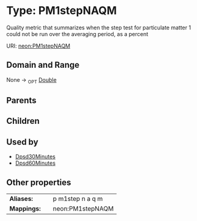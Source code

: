 
# Type: PM1stepNAQM


Quality metric that summarizes when the step test for particulate matter 1 could not be run over the averaging period, as a percent

URI: [neon:PM1stepNAQM](https://data.neonscience.org/PM1stepNAQM)


## Domain and Range

None ->  <sub>OPT</sub> [Double](types/Double.md)

## Parents


## Children


## Used by

 * [Dpsd30Minutes](Dpsd30Minutes.md)
 * [Dpsd60Minutes](Dpsd60Minutes.md)

## Other properties

|  |  |  |
| --- | --- | --- |
| **Aliases:** | | p m1step n a q m |
| **Mappings:** | | neon:PM1stepNAQM |

